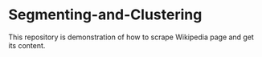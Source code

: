 # Segmenting-and-Clustering
This repository is demonstration of how  to scrape  Wikipedia page and get its content.

